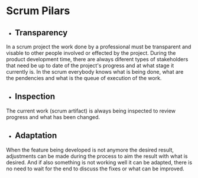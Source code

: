 # Scrum Pilars

* ## Transparency

In a scrum project the work done by a professional must be transparent and visable to other people involved or effected by the project. During the product development time, there are always diferent types of stakeholders that need be up to date of the project's progress and at what stage it currently is.
In the scrum everybody knows what is being done, what are the pendencies and what is the queue of execution of the work.

* ## Inspection

The current work (scrum artifact) is always being inspected to review progress and what has been changed.

* ## Adaptation

When the feature being developed is not anymore the desired result, adjustments can be made during the process to aim the result with what is desired. And if also something is not working well it can be adapted, there is no need to wait for the end to discuss the fixes or what can be improved.